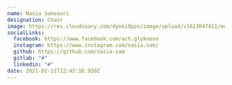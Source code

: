 ```yaml
---
name: Nasia Samsouri
designation: Chair
image: https://res.cloudinary.com/dyeki9pps/image/upload/v1613047411/members/nasia_qmygqu.jpg
socialLinks:
  facebook: https://www.facebook.com/ach.glykoooo
  instagram: https://www.instagram.com/nasia.sam/
  github: https://github.com/nasia-sam
  gitlab: "#"
  linkedin: "#"
date: 2021-02-11T12:42:16.930Z
---
```

